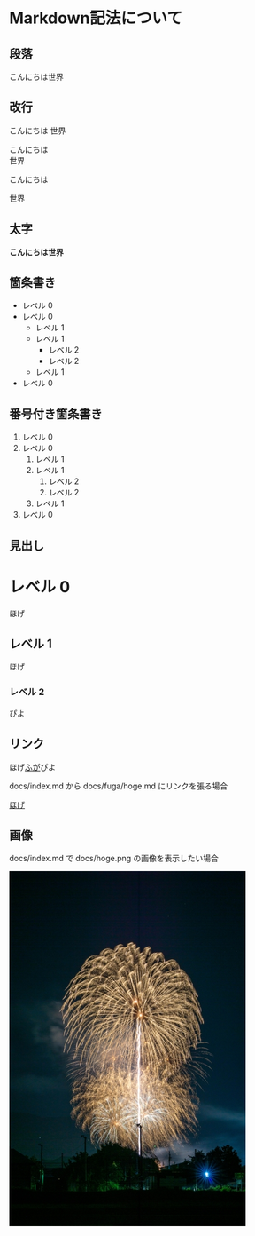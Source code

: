 # Markdown記法について

## 段落

こんにちは世界

## 改行

こんにちは
世界

こんにちは  
世界

こんにちは

世界

## 太字

**こんにちは世界**

## 箇条書き

- レベル 0
- レベル 0
  - レベル 1
  - レベル 1
    - レベル 2
    - レベル 2
  - レベル 1
- レベル 0

## 番号付き箇条書き

1. レベル 0
1. レベル 0
   1. レベル 1
   1. レベル 1
      1. レベル 2
      1. レベル 2
   1. レベル 1
1. レべル 0

## 見出し

# レベル 0

ほげ

## レベル 1

ほげ

### レベル 2

ぴよ

## リンク

ほげ[ふが](https://github.com/)ぴよ

docs/index.md から docs/fuga/hoge.md にリンクを張る場合

[ほげ](./fuga/hoge.md)

## 画像

docs/index.md で docs/hoge.png の画像を表示したい場合

![ほげ](./hoge.png)
